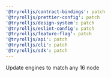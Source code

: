 ```yaml
---
'@tryrolljs/contract-bindings': patch
'@tryrolljs/prettier-config': patch
'@tryrolljs/design-system': patch
'@tryrolljs/eslint-config': patch
'@tryrolljs/feature-flag': patch
'@tryrolljs/api': patch
'@tryrolljs/cli': patch
'@tryrolljs/sdk': patch
---
```


Update engines to match any 16 node
